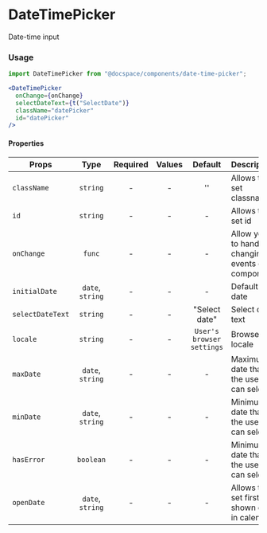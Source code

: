 # DateTimePicker

Date-time input

### Usage

```js
import DateTimePicker from "@docspace/components/date-time-picker";
```

```jsx
<DateTimePicker
  onChange={onChange}
  selectDateText={t("SelectDate")}
  className="datePicker"
  id="datePicker"
/>
```

#### Properties

| Props            |       Type       | Required | Values |          Default          | Description                                      |
| ---------------- | :--------------: | :------: | :----: | :-----------------------: | ------------------------------------------------ |
| `className`      |     `string`     |    -     |   -    |            ''             | Allows to set classname                          |
| `id`             |     `string`     |    -     |   -    |             -             | Allows to set id                                 |
| `onChange`       |      `func`      |    -     |   -    |             -             | Allow you to handle changing events of component |
| `initialDate`    | `date`, `string` |    -     |   -    |             -             | Default date                                     |
| `selectDateText` |     `string`     |    -     |   -    |       "Select date"       | Select date text                                 |
| `locale`         |     `string`     |    -     |   -    | `User's browser settings` | Browser locale                                   |
| `maxDate`        | `date`, `string` |    -     |   -    |             -             | Maximum date that the user can select.           |
| `minDate`        | `date`, `string` |    -     |   -    |             -             | Minimum date that the user can select.           |
| `hasError`       |    `boolean`     |    -     |   -    |             -             | Minimum date that the user can select.           |
| `openDate`       | `date`, `string` |    -     |   -    |             -             | Allows to set first shown date in calendar       |
